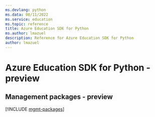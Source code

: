 ```yaml
---
ms.devlang: python
ms.data: 08/11/2022
ms.service: education
ms.topic: reference
title: Azure Education SDK for Python
ms.author: lmazuel
description: Reference for Azure Education SDK for Python
author: lmazuel
---
```

# Azure Education SDK for Python - preview

## Management packages - preview
[!INCLUDE [mgmt-packages](education-mgmt-index.md)]